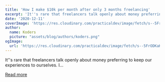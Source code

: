 ```yaml
---
title: 'How I make $10k per month after only 3 months freelancing'
excerpt: 'It''s rare that freelancers talk openly about money preferring to keep our experiences to ourselves. I...'
date: '2020-12-11'
coverImage: 'https://res.cloudinary.com/practicaldev/image/fetch/s--5FrODKaK--/c_imagga_scale,f_auto,fl_progressive,h_420,q_auto,w_1000/https://dev-to-uploads.s3.amazonaws.com/i/zm0ws4l11u1y5grzn9sr.jpg'
author:
  name: Koders
  picture: "assets/blog/authors/koders.png"
ogImage:
  url: 'https://res.cloudinary.com/practicaldev/image/fetch/s--5FrODKaK--/c_imagga_scale,f_auto,fl_progressive,h_420,q_auto,w_1000/https://dev-to-uploads.s3.amazonaws.com/i/zm0ws4l11u1y5grzn9sr.jpg'
---
```


It''s rare that freelancers talk openly about money preferring to keep our experiences to ourselves. I...

[Read more](https://dev.to/danspratling/how-i-make-10k-per-month-after-only-3-months-freelancing-3gl)
